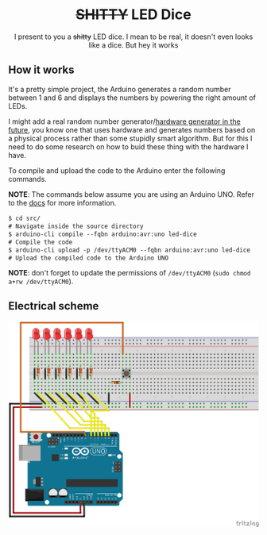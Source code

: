 <div align="center">
   <h1>
      <s>SHITTY</s> LED Dice
   </h1>
   <p>
      I present to you a <s>shitty</s> LED dice.
      I mean to be real, it doesn't even looks like a dice.
      But hey it works
   </p>
</div>

## How it works

It's a pretty simple project, the Arduino generates a random number between 1 and 6 and displays the numbers by powering the right amount of LEDs.

I might add a real random number generator/[hardware generator in the future](https://en.wikipedia.org/wiki/Hardware_random_number_generator), you know one that uses hardware and generates numbers based on a physical process rather than some stupidly smart algorithm.
But for this I need to do some research on how to buid these thing with the hardware I have.

To compile and upload the code to the Arduino enter the following commands.

**NOTE**: The commands below assume you are using an Arduino UNO. Refer to the [docs](https://arduino.github.io/arduino-cli/0.27/getting-started/) for more information.

```
$ cd src/                                                             # Navigate inside the source directory
$ arduino-cli compile --fqbn arduino:avr:uno led-dice                 # Compile the code
$ arduino-cli upload -p /dev/ttyACM0 --fqbn arduino:avr:uno led-dice  # Upload the compiled code to the Arduino UNO
```

**NOTE**: don't forget to update the permissions of `/dev/ttyACM0` (`sudo chmod a+rw /dev/ttyACM0`).

## Electrical scheme

![Electrical Scheme](./schemes/electrical.jpg)

